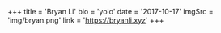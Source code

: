 +++
    title = 'Bryan Li'
    bio = 'yolo'
    date = '2017-10-17'
    imgSrc = 'img/bryan.png'
    link = 'https://bryanli.xyz'
+++
